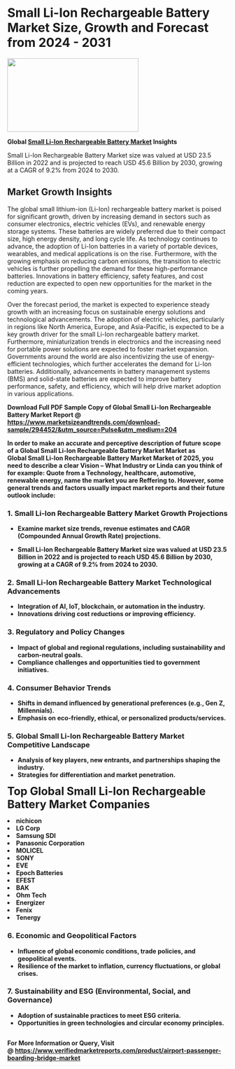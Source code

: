 <H1>Small Li-Ion Rechargeable Battery Market Size, Growth and Forecast from 2024 - 2031</H1><img class="aligncenter size-medium wp-image-584254" src="https://thirdeyenews.in/wp-content/uploads/2024/09/Global-Market-Research-300x168.jpeg" alt="" width="300" height="168" /><p><strong>Global&nbsp;<a href="https://www.marketsizeandtrends.com/download-sample/294452/&amp;utm_source=Pulse&amp;utm_medium=204">Small Li-Ion Rechargeable Battery Market</a> Insights</strong></p><p>Small Li-Ion Rechargeable Battery Market size was valued at USD 23.5 Billion in 2022 and is projected to reach USD 45.6 Billion by 2030, growing at a CAGR of 9.2% from 2024 to 2030.</p><p><h2>Market Growth Insights</h2> <p>The global small lithium-ion (Li-Ion) rechargeable battery market is poised for significant growth, driven by increasing demand in sectors such as consumer electronics, electric vehicles (EVs), and renewable energy storage systems. These batteries are widely preferred due to their compact size, high energy density, and long cycle life. As technology continues to advance, the adoption of Li-Ion batteries in a variety of portable devices, wearables, and medical applications is on the rise. Furthermore, with the growing emphasis on reducing carbon emissions, the transition to electric vehicles is further propelling the demand for these high-performance batteries. Innovations in battery efficiency, safety features, and cost reduction are expected to open new opportunities for the market in the coming years.</p> <p><strong></strong></p> <p>Over the forecast period, the market is expected to experience steady growth with an increasing focus on sustainable energy solutions and technological advancements. The adoption of electric vehicles, particularly in regions like North America, Europe, and Asia-Pacific, is expected to be a key growth driver for the small Li-Ion rechargeable battery market. Furthermore, miniaturization trends in electronics and the increasing need for portable power solutions are expected to foster market expansion. Governments around the world are also incentivizing the use of energy-efficient technologies, which further accelerates the demand for Li-Ion batteries. Additionally, advancements in battery management systems (BMS) and solid-state batteries are expected to improve battery performance, safety, and efficiency, which will help drive market adoption in various applications.</p> <p><strong></p><p><span class=""><strong>Download Full PDF Sample Copy of Global Small Li-Ion Rechargeable Battery Market Report</strong> @ <a href="https://www.marketsizeandtrends.com/download-sample/294452/&amp;utm_source=Pulse&amp;utm_medium=204" target="_blank">https://www.marketsizeandtrends.com/download-sample/294452/&amp;utm_source=Pulse&amp;utm_medium=204</a></span></p><p>In order to make an accurate and perceptive description of future scope of a Global&nbsp;Small Li-Ion Rechargeable Battery Market Market as Global&nbsp;Small Li-Ion Rechargeable Battery Market Market of 2025, you need to describe a clear Vision &ndash; What Industry or Linda can you think of for example: Quote from a Technology, healthcare, automotive, renewable energy, name the market you are Reffering to. However, some general trends and factors usually impact market reports and their future outlook include:</p><h3>1.&nbsp;<strong>Small Li-Ion Rechargeable Battery Market Growth Projections</strong></h3><ul><li>Examine market size trends, revenue estimates and CAGR (Compounded Annual Growth Rate) projections.</li><li><p>Small Li-Ion Rechargeable Battery Market size was valued at USD 23.5 Billion in 2022 and is projected to reach USD 45.6 Billion by 2030, growing at a CAGR of 9.2% from 2024 to 2030.</p></li></ul><h3>2.&nbsp;<strong>Small Li-Ion Rechargeable Battery Market Technological Advancements</strong></h3><ul><li>Integration of AI, IoT, blockchain, or automation in the industry.</li><li>Innovations driving cost reductions or improving efficiency.</li></ul><h3>3.&nbsp;<strong>Regulatory and Policy Changes</strong></h3><ul><li>Impact of global and regional regulations, including sustainability and carbon-neutral goals.</li><li>Compliance challenges and opportunities tied to government initiatives.</li></ul><h3>4.&nbsp;<strong>Consumer Behavior Trends</strong></h3><ul><li>Shifts in demand influenced by generational preferences (e.g., Gen Z, Millennials).</li><li>Emphasis on eco-friendly, ethical, or personalized products/services.</li></ul><h3>5.&nbsp;<strong>Global Small Li-Ion Rechargeable Battery Market Competitive Landscape</strong></h3><ul><li>Analysis of key players, new entrants, and partnerships shaping the industry.</li><li>Strategies for differentiation and market penetration.</li></ul><p data-pm-slice="1 1 []"><span style="color: inherit; font-family: inherit; font-size: 25px;">Top Global Small Li-Ion Rechargeable Battery Market Companies</span></p><div class="" data-test-id=""><p><li>nichicon</li><li> LG Corp</li><li> Samsung SDI</li><li> Panasonic Corporation</li><li> MOLICEL</li><li> SONY</li><li> EVE</li><li> Epoch Batteries</li><li> EFEST</li><li> BAK</li><li> Ohm Tech</li><li> Energizer</li><li> Fenix</li><li> Tenergy</li></p></div><h3>6.&nbsp;<strong>Economic and Geopolitical Factors</strong></h3><ul><li>Influence of global economic conditions, trade policies, and geopolitical events.</li><li>Resilience of the market to inflation, currency fluctuations, or global crises.</li></ul><h3>7.&nbsp;<strong>Sustainability and ESG (Environmental, Social, and Governance)</strong></h3><ul><li>Adoption of sustainable practices to meet ESG criteria.</li><li>Opportunities in green technologies and circular economy principles.</li></ul><h2><strong style="font-size: 14px;">For More Information or Query, Visit @&nbsp;</strong><a style="background-color: #ffffff; font-size: 14px;" href="https://www.marketsizeandtrends.com/report/small-li-ion-rechargeable-battery-market/" target="_blank">https://www.verifiedmarketreports.com/product/airport-passenger-boarding-bridge-market</a></h2>
